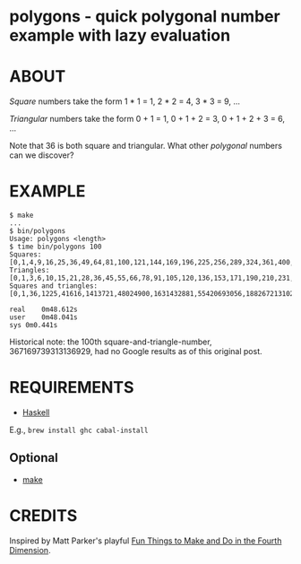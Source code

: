 # polygons - quick polygonal number example with lazy evaluation

# ABOUT

*Square* numbers take the form 1 * 1 = 1, 2 * 2 = 4, 3 * 3 = 9, ...

*Triangular* numbers take the form 0 + 1 = 1, 0 + 1 + 2 = 3, 0 + 1 + 2 + 3 = 6, ...

Note that 36 is both square and triangular. What other *polygonal* numbers can we discover?

# EXAMPLE

```
$ make
...
$ bin/polygons
Usage: polygons <length>
$ time bin/polygons 100
Squares: [0,1,4,9,16,25,36,49,64,81,100,121,144,169,196,225,256,289,324,361,400,441,484,529,576,625,676,729,784,841,900,961,1024,1089,1156,1225,1296,1369,1444,1521,1600,1681,1764,1849,1936,2025,2116,2209,2304,2401,2500,2601,2704,2809,2916,3025,3136,3249,3364,3481,3600,3721,3844,3969,4096,4225,4356,4489,4624,4761,4900,5041,5184,5329,5476,5625,5776,5929,6084,6241,6400,6561,6724,6889,7056,7225,7396,7569,7744,7921,8100,8281,8464,8649,8836,9025,9216,9409,9604,9801]
Triangles: [0,1,3,6,10,15,21,28,36,45,55,66,78,91,105,120,136,153,171,190,210,231,253,276,300,325,351,378,406,435,465,496,528,561,595,630,666,703,741,780,820,861,903,946,990,1035,1081,1128,1176,1225,1275,1326,1378,1431,1485,1540,1596,1653,1711,1770,1830,1891,1953,2016,2080,2145,2211,2278,2346,2415,2485,2556,2628,2701,2775,2850,2926,3003,3081,3160,3240,3321,3403,3486,3570,3655,3741,3828,3916,4005,4095,4186,4278,4371,4465,4560,4656,4753,4851,4950]
Squares and triangles: [0,1,36,1225,41616,1413721,48024900,1631432881,55420693056,1882672131025,63955431761796,2172602007770041,7263325169820736,8690408031080164,10245401755863184,17380816062160329,19553418069930369,29053300679282944,31843510970040004,34761632124320656,37807664142124900,40981607023452736,43707861882448009,44283460768304164,47115680456192089,50651409893459761,54315050194251025,58106601358565881,65369926528386624,69523264248641316,73804512832419600,78213672279721476,82750742590546944,96276052056630625,101302819786919521,106457498380732009,111740087838068089,116213202717131776,121729667866884100,127374043880160016,133146330756959524,139046528497282624,145074637101129316,150165360263180025,151230656568499600,156427344559442961,157514586899393476,162817239719229489,163926428093810944,169335045742539609,174831447529792036,175980762629373321,177133843073216656,181583129245518400,182754390379730625,188462721824768356,189655928993611521,195470225267541904,202605639573839044,203842738811944089,209868964743659776,211128010016395761,215982974813899225,217260200777004100,223480175676136201,224779347673872016,231105287401896769,232426405434263524,238858309991180929,240201374058178624,246739243443988681,253364896968322500,254748087760320025,256135043896579600,261479706113546496,262884842940174961,269722426122294084,271149508983553489,278093056994565264,279542085890455609,286591598730360036,295218051329678400,296710972294830625,302461313136999241,303972414792520356,305487281792303521,311321641428733849,312854689118885904,314391502153300009,320309880583992049,321864874308775044,329426030602773841,331002970362187776,337074971035296400,338670091485079225,348042063230908201,355902933321216064,357541945840260769,359184723703567524,367169739313136929]

real	0m48.612s
user	0m48.041s
sys	0m0.441s
```

Historical note: the 100th square-and-triangle-number, 367169739313136929, had no Google results as of this original post.

# REQUIREMENTS

* [Haskell](https://www.haskell.org/)

E.g., `brew install ghc cabal-install`

## Optional

* [make](https://www.gnu.org/software/make/make.html)

# CREDITS

Inspired by Matt Parker's playful [Fun Things to Make and Do in the Fourth Dimension](http://www.amazon.com/gp/product/0374535639).
